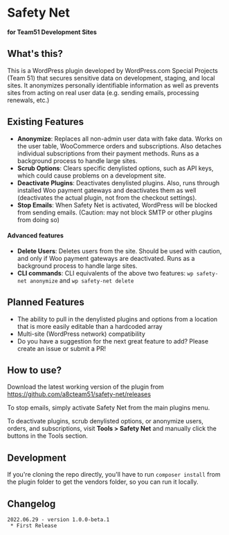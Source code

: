 # Safety Net

**for Team51 Development Sites**

## What's this?
This is a WordPress plugin developed by WordPress.com Special Projects (Team 51) that secures sensitive data on development, staging, and local sites. It anonymizes personally identifiable information as well as prevents sites from acting on real user data (e.g. sending emails, processing renewals, etc.)

## Existing Features
- **Anonymize**: Replaces all non-admin user data with fake data. Works on the user table, WooCommerce orders and subscriptions. Also detaches individual subscriptions from their payment methods. Runs as a background process to handle large sites.
- **Scrub Options**: Clears specific denylisted options, such as API keys, which could cause problems on a development site.
- **Deactivate Plugins**: Deactivates denylisted plugins. Also, runs through installed Woo payment gateways and deactivates them as well (deactivates the actual plugin, not from the checkout settings).
- **Stop Emails**: When Safety Net is activated, WordPress will be blocked from sending emails. (Caution: may not block SMTP or other plugins from doing so)

#### Advanced features
- **Delete Users**: Deletes users from the site. Should be used with caution, and only if Woo payment gateways are deactivated. Runs as a background process to handle large sites.
- **CLI commands**: CLI equivalents of the above two features: `wp safety-net anonymize` and `wp safety-net delete`

## Planned Features
- The ability to pull in the denylisted plugins and options from a location that is more easily editable than a hardcoded array
- Multi-site (WordPress network) compatibility
- Do you have a suggestion for the next great feature to add? Please create an issue or submit a PR!

## How to use?
Download the latest working version of the plugin from https://github.com/a8cteam51/safety-net/releases

To stop emails, simply activate Safety Net from the main plugins menu.

To deactivate plugins, scrub denylisted options, or anonymize users, orders, and subscriptions, visit **Tools > Safety Net** and manually click the buttons in the Tools section.

## Development
If you're cloning the repo directly, you'll have to run `composer install` from the plugin folder to get the vendors folder, so you can run it locally.

## Changelog
```
2022.06.29 - version 1.0.0-beta.1
 * First Release
```
